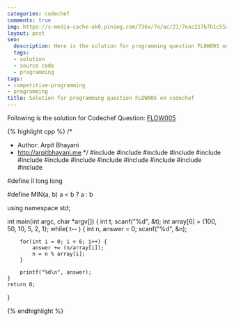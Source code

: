 ```yaml
---
categories: codechef
comments: true
img: https://s-media-cache-ak0.pinimg.com/736x/7e/ac/21/7eac217b7b1c55ab7fd56758e4e181be.jpg
layout: post
seo:
  description: Here is the solution for programming question FLOW005 on codechef
  tags:
  - solution
  - source code
  - programming
tags:
- competitive-programming
- programming
title: Solution for programming question FLOW005 on codechef
---
```


Following is the solution for Codechef Question: [FLOW005](https://www.codechef.com/problems/FLOW005)

{% highlight cpp %}
/*
 *  Author: Arpit Bhayani
 *  http://arpitbhayani.me
 */
#include <cmath>
#include <cstdio>
#include <cstdlib>
#include <climits>
#include <deque>
#include <iostream>
#include <list>
#include <limits>
#include <map>
#include <queue>
#include <set>
#include <stack>
#include <vector>

#define ll long long

#define MIN(a, b) a < b ? a : b

using namespace std;

int main(int argc, char *argv[]) {
    int t;
    scanf("%d", &t);
    int array[6] = {100, 50, 10, 5, 2, 1};
    while( t-- ) {
        int n, answer = 0;
        scanf("%d", &n);

        for(int i = 0; i < 6; i++) {
            answer += (n/array[i]);
            n = n % array[i];
        }

        printf("%d\n", answer);
    }
    return 0;
}

{% endhighlight %}
